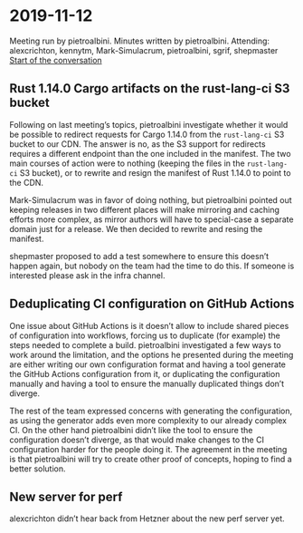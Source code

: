 # 2019-11-12

Meeting run by pietroalbini. Minutes written by pietroalbini.
Attending: alexcrichton, kennytm, Mark-Simulacrum, pietroalbini, sgrif, shepmaster
[Start of the conversation](https://discordapp.com/channels/442252698964721669/443148319431065610/643872655312683018)

## Rust 1.14.0 Cargo artifacts on the rust-lang-ci S3 bucket

Following on last meeting’s topics, pietroalbini investigate whether it would
be possible to redirect requests for Cargo 1.14.0 from the `rust-lang-ci` S3
bucket to our CDN. The answer is no, as the S3 support for redirects requires a
different endpoint than the one included in the manifest. The two main courses
of action were to nothing (keeping the files in the `rust-lang-ci` S3 bucket),
or to rewrite and resign the manifest of Rust 1.14.0 to point to the CDN.

Mark-Simulacrum was in favor of doing nothing, but pietroalbini pointed out
keeping releases in two different places will make mirroring and caching
efforts more complex, as mirror authors will have to special-case a separate
domain just for a release. We then decided to rewrite and resing the manifest.

shepmaster proposed to add a test somewhere to ensure this doesn’t happen
again, but nobody on the team had the time to do this. If someone is interested
please ask in the infra channel.

## Deduplicating CI configuration on GitHub Actions

One issue about GitHub Actions is it doesn’t allow to include shared pieces of
configuration into workflows, forcing us to duplicate (for example) the steps
needed to complete a build. pietroalbini investigated a few ways to work around
the limitation, and the options he presented during the meeting are either
writing our own configuration format and having a tool generate the GitHub
Actions configuration from it, or duplicating the configuration manually and
having a tool to ensure the manually duplicated things don’t diverge.

The rest of the team expressed concerns with generating the configuration, as
using the generator adds even more complexity to our already complex CI. On the
other hand pietroalbini didn’t like the tool to ensure the configuration
doesn’t diverge, as that would make changes to the CI configuration harder for
the people doing it. The agreement in the meeting is that pietroalbini will try
to create other proof of concepts, hoping to find a better solution.

## New server for perf

alexcrichton didn’t hear back from Hetzner about the new perf server yet.
